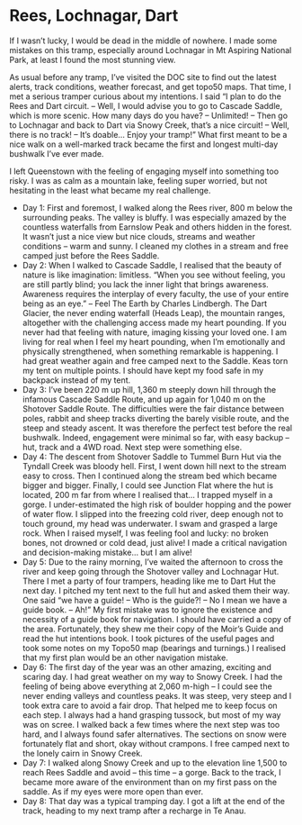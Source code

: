 # Rees, Lochnagar, Dart

If I wasn’t lucky, I would be dead in the middle of nowhere. I made some mistakes on this tramp, especially around Lochnagar in Mt Aspiring National Park, at least I found the most stunning view.

As usual before any tramp, I’ve visited the DOC site to find out the latest alerts, track conditions, weather forecast, and get topo50 maps. That time, I met a serious tramper curious about my intentions. I said “I plan to do the Rees and Dart circuit. – Well, I would advise you to go to Cascade Saddle, which is more scenic. How many days do you have? – Unlimited! – Then go to Lochnagar and back to Dart via Snowy Creek, that’s a nice circuit! – Well, there is no track! – It’s doable… Enjoy your tramp!” What first meant to be a nice walk on a well-marked track became the first and longest multi-day bushwalk I’ve ever made.

I left Queenstown with the feeling of engaging myself into something too risky. I was as calm as a mountain lake, feeling super worried, but not hesitating in the least what became my real challenge.

* Day 1: First and foremost, I walked along the Rees river, 800 m below the surrounding peaks. The valley is bluffy. I was especially amazed by the countless waterfalls from Earnslow Peak and others hidden in the forest. It wasn’t just a nice view but nice clouds, streams and weather conditions – warm and sunny. I cleaned my clothes in a stream and free camped just before the Rees Saddle.
* Day 2: When I walked to Cascade Saddle, I realised that the beauty of nature is like imagination: limitless. “When you see without feeling, you are still partly blind; you lack the inner light that brings awareness. Awareness requires the interplay of every faculty, the use of your entire being as an eye.” – Feel The Earth by Charles Lindbergh. The Dart Glacier, the never ending waterfall (Heads Leap), the mountain ranges, altogether with the challenging access made my heart pounding. If you never had that feeling with nature, imaging kissing your loved one. I am living for real when I feel my heart pounding, when I’m emotionally and physically strengthened, when something remarkable is happening. I had great weather again and free camped next to the Saddle. Keas torn my tent on multiple points. I should have kept my food safe in my backpack instead of my tent.
* Day 3: I’ve been 220 m up hill, 1,360 m steeply down hill through the infamous Cascade Saddle Route, and up again for 1,040 m on the Shotover Saddle Route. The difficulties were the fair distance between poles, rabbit and sheep tracks diverting the barely visible route, and the steep and steady ascent. It was therefore the perfect test before the real bushwalk. Indeed, engagement were minimal so far, with easy backup – hut, track and a 4WD road. Next step were something else.
* Day 4: The descent from Shotover Saddle to Tummel Burn Hut via the Tyndall Creek was bloody hell. First, I went down hill next to the stream easy to cross. Then I continued along the stream bed which became bigger and bigger. Finally, I could see Junction Flat where the hut is located, 200 m far from where I realised that… I trapped myself in a gorge. I under-estimated the high risk of boulder hopping and the power of water flow. I slipped into the freezing cold river, deep enough not to touch ground, my head was underwater. I swam and grasped a large rock. When I raised myself, I was feeling fool and lucky: no broken bones, not drowned or cold dead, just alive! I made a critical navigation and decision-making mistake… but I am alive!
* Day 5: Due to the rainy morning, I’ve waited the afternoon to cross the river and keep going through the Shotover valley and Lochnagar Hut. There I met a party of four trampers, heading like me to Dart Hut the next day. I pitched my tent next to the full hut and asked them their way. One said “we have a guide! – Who is the guide?! – No I mean we have a guide book. – Ah!” My first mistake was to ignore the existence and necessity of a guide book for navigation. I should have carried a copy of the area. Fortunately, they shew me their copy of the Moir’s Guide and read the hut intentions book. I took pictures of the useful pages and took some notes on my Topo50 map (bearings and turnings.) I realised that my first plan would be an other navigation mistake.
* Day 6: The first day of the year was an other amazing, exciting and scaring day. I had great weather on my way to Snowy Creek. I had the feeling of being above everything at 2,060 m-high – I could see the never ending valleys and countless peaks. It was steep, very steep and I took extra care to avoid a fair drop. That helped me to keep focus on each step. I always had a hand grasping tussock, but most of my way was on scree. I walked back a few times where the next step was too hard, and I always found safer alternatives. The sections on snow were fortunately flat and short, okay without crampons. I free camped next to the lonely cairn in Snowy Creek.
* Day 7: I walked along Snowy Creek and up to the elevation line 1,500 to reach Rees Saddle and avoid – this time – a gorge. Back to the track, I became more aware of the environment than on my first pass on the saddle. As if my eyes were more open than ever.
* Day 8: That day was a typical tramping day. I got a lift at the end of the track, heading to my next tramp after a recharge in Te Anau.
